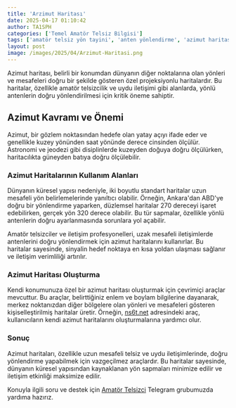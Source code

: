 ```yaml
---
title: 'Arzimut Haritası'
date: 2025-04-17 01:10:42
author: TA1SPH
categories: ['Temel Amatör Telsiz Bilgisi']
tags: ['amatör telsiz yön tayini', 'anten yönlendirme', 'azimut haritası', 'azimut nedir', 'uydu iletişimi']
layout: post
image: /images/2025/04/Arzimut-Haritasi.png
---
```


Azimut haritası, belirli bir konumdan dünyanın diğer noktalarına olan yönleri ve mesafeleri doğru bir şekilde gösteren özel projeksiyonlu haritalardır. Bu haritalar, özellikle amatör telsizcilik ve uydu iletişimi gibi alanlarda, yönlü antenlerin doğru yönlendirilmesi için kritik öneme sahiptir.

## **Azimut Kavramı ve Önemi**

Azimut, bir gözlem noktasından hedefe olan yatay açıyı ifade eder ve genellikle kuzey yönünden saat yönünde derece cinsinden ölçülür. Astronomi ve jeodezi gibi disiplinlerde kuzeyden doğuya doğru ölçülürken, haritacılıkta güneyden batıya doğru ölçülebilir.

### **Azimut Haritalarının Kullanım Alanları**

Dünyanın küresel yapısı nedeniyle, iki boyutlu standart haritalar uzun mesafeli yön belirlemelerinde yanıltıcı olabilir. Örneğin, Ankara'dan ABD'ye doğru bir yönlendirme yaparken, düzlemsel haritalar 270 dereceyi işaret edebilirken, gerçek yön 320 derece olabilir. Bu tür sapmalar, özellikle yönlü antenlerin doğru ayarlanmasında sorunlara yol açabilir.

Amatör telsizciler ve iletişim profesyonelleri, uzak mesafeli iletişimlerde antenlerini doğru yönlendirmek için azimut haritalarını kullanırlar. Bu haritalar sayesinde, sinyalin hedef noktaya en kısa yoldan ulaşması sağlanır ve iletişim verimliliği artırılır.

### **Azimut Haritası Oluşturma**

Kendi konumunuza özel bir azimut haritası oluşturmak için çevrimiçi araçlar mevcuttur. Bu araçlar, belirttiğiniz enlem ve boylam bilgilerine dayanarak, merkez noktanızdan diğer bölgelere olan yönleri ve mesafeleri gösteren kişiselleştirilmiş haritalar üretir. Örneğin, [ns6t.net](https://ns6t.net/azimuth/azimuth.html) adresindeki araç, kullanıcıların kendi azimut haritalarını oluşturmalarına yardımcı olur.

### **Sonuç**

Azimut haritaları, özellikle uzun mesafeli telsiz ve uydu iletişimlerinde, doğru yönlendirme yapabilmek için vazgeçilmez araçlardır. Bu haritalar sayesinde, dünyanın küresel yapısından kaynaklanan yön sapmaları minimize edilir ve iletişim etkinliği maksimize edilir.

Konuyla ilgili soru ve destek için [Amatör Telsizci](https://t.me/amatortelsizci) Telegram grubumuzda yardıma hazırız.
